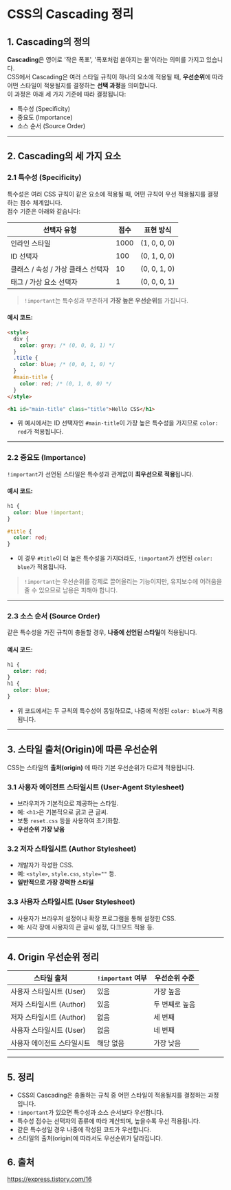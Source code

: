 
# CSS의 Cascading 정리

## 1. Cascading의 정의

**Cascading**은 영어로 '작은 폭포', '폭포처럼 쏟아지는 물'이라는 의미를 가지고 있습니다.  
CSS에서 Cascading은 여러 스타일 규칙이 하나의 요소에 적용될 때, **우선순위**에 따라 어떤 스타일이 적용될지를 결정하는 **선택 과정**을 의미합니다.  
이 과정은 아래 세 가지 기준에 따라 결정됩니다:

- 특수성 (Specificity)  
- 중요도 (Importance)  
- 소스 순서 (Source Order)

---

## 2. Cascading의 세 가지 요소

### 2.1 특수성 (Specificity)

특수성은 여러 CSS 규칙이 같은 요소에 적용될 때, 어떤 규칙이 우선 적용될지를 결정하는 점수 체계입니다.  
점수 기준은 아래와 같습니다:

| 선택자 유형                          | 점수   | 표현 방식        |
|-----------------------------------|--------|------------------|
| 인라인 스타일                      | 1000   | (1, 0, 0, 0)     |
| ID 선택자                          | 100    | (0, 1, 0, 0)     |
| 클래스 / 속성 / 가상 클래스 선택자 | 10     | (0, 0, 1, 0)     |
| 태그 / 가상 요소 선택자            | 1      | (0, 0, 0, 1)     |

> `!important`는 특수성과 무관하게 **가장 높은 우선순위**를 가집니다.

#### 예시 코드:

```html
<style>
  div {
    color: gray; /* (0, 0, 0, 1) */
  }
  .title {
    color: blue; /* (0, 0, 1, 0) */
  }
  #main-title {
    color: red; /* (0, 1, 0, 0) */
  }
</style>

<h1 id="main-title" class="title">Hello CSS</h1>
```

- 위 예시에서는 ID 선택자인 `#main-title`이 가장 높은 특수성을 가지므로 `color: red`가 적용됩니다.

---

### 2.2 중요도 (Importance)

`!important`가 선언된 스타일은 특수성과 관계없이 **최우선으로 적용**됩니다.

#### 예시 코드:

```css
h1 {
  color: blue !important;
}

#title {
  color: red;
}
```

- 이 경우 `#title`이 더 높은 특수성을 가지더라도, `!important`가 선언된 `color: blue`가 적용됩니다.

> `!important`는 우선순위를 강제로 끌어올리는 기능이지만, 유지보수에 어려움을 줄 수 있으므로 남용은 피해야 합니다.

---

### 2.3 소스 순서 (Source Order)

같은 특수성을 가진 규칙이 충돌할 경우, **나중에 선언된 스타일**이 적용됩니다.

#### 예시 코드:

```css
h1 {
  color: red;
}
h1 {
  color: blue;
}
```

- 위 코드에서는 두 규칙의 특수성이 동일하므로, 나중에 작성된 `color: blue`가 적용됩니다.

---

## 3. 스타일 출처(Origin)에 따른 우선순위

CSS는 스타일의 **출처(origin)** 에 따라 기본 우선순위가 다르게 적용됩니다.

### 3.1 사용자 에이전트 스타일시트 (User-Agent Stylesheet)

- 브라우저가 기본적으로 제공하는 스타일.
- 예: `<h1>`은 기본적으로 굵고 큰 글씨.
- 보통 `reset.css` 등을 사용하여 초기화함.
- **우선순위 가장 낮음**

### 3.2 저자 스타일시트 (Author Stylesheet)

- 개발자가 작성한 CSS.
- 예: `<style>`, `style.css`, `style=""` 등.
- **일반적으로 가장 강력한 스타일**

### 3.3 사용자 스타일시트 (User Stylesheet)

- 사용자가 브라우저 설정이나 확장 프로그램을 통해 설정한 CSS.
- 예: 시각 장애 사용자의 큰 글씨 설정, 다크모드 적용 등.

---

## 4. Origin 우선순위 정리

| 스타일 출처                       | `!important` 여부 | 우선순위 수준     |
|----------------------------------|-------------------|------------------|
| 사용자 스타일시트 (User)         | 있음              | 가장 높음         |
| 저자 스타일시트 (Author)        | 있음              | 두 번째로 높음    |
| 저자 스타일시트 (Author)        | 없음              | 세 번째           |
| 사용자 스타일시트 (User)         | 없음              | 네 번째           |
| 사용자 에이전트 스타일시트       | 해당 없음         | 가장 낮음         |

---

## 5. 정리

- CSS의 Cascading은 충돌하는 규칙 중 어떤 스타일이 적용될지를 결정하는 과정입니다.
- `!important`가 있으면 특수성과 소스 순서보다 우선합니다.
- 특수성 점수는 선택자의 종류에 따라 계산되며, 높을수록 우선 적용됩니다.
- 같은 특수성일 경우 나중에 작성된 코드가 우선합니다.
- 스타일의 출처(origin)에 따라서도 우선순위가 달라집니다.

## 6. 출처
https://express.tistory.com/16